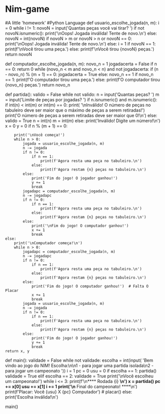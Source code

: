 # Nim-game
#A little 'homework' 
#Python Language
def usuario_escolhe_jogada(n, m):
    i = 0
    while i != 1:
        novoN = input('Quantas peças você vai tirar? ')
        if not novoN.isnumeric():
            print('\nOops! Jogada inválida! Tente de novo.\n')
        else:
            novoN = int(novoN)
            if novoN > m or novoN > n or novoN == 0:
                print('\nOops! Jogada inválida! Tente de novo.\n')
            else:
                i = 1
                if novoN == 1:
                    print(f'\nVocê tirou uma peça.')
                else:
                    print(f'\nVocê tirou {novoN} peças.')
    return novoN


def computador_escolhe_jogada(n, m):
    novo_n = 1
    jogadacerta = False
    if n == 0:
        return 0
    while (novo_n < m and novo_n < n) and not jogadacerta:
        if (n - novo_n) % (m + 1) == 0:
            jogadacerta = True
        else:
            novo_n += 1
    if novo_n == 1:
        print(f'O computador tirou uma peça.')
    else:
        print(f'O computador tirou {novo_n} peças.')
    return novo_n


def partida():
    valido = False
    while not valido:
        n = input('Quantas peças? ')
        m = input('Limite de peças por jogadas? ')
        if n.isnumeric() and m.isnumeric():
            if int(n) < int(m) or int(m) == 0:
                print(
                    '\nInválido! O número de peças no tabuleiro deve ser maior que o máximo de peças a serem retiradas!')
                print('O número de peças a serem retiradas deve ser maior que 0!\n')
            else:
                valido = True
                n = int(n)
                m = int(m)
        else:
            print('Inválido! Digite um número!\n')
        x = 0
        y = 0
    if n % (m + 1) == 0:

        print('\nVocê começa!')
        while n > 0:
            jogada = usuario_escolhe_jogada(n, m)
            n -= jogada
            if n != 0:
                if n == 1:
                    print(f'Agora resta uma peça no tabuleiro.\n')
                else:
                    print(f'Agora restam {n} peças no tabuleiro.\n')
            else:
                print('Fim do jogo! O jogador ganhou!')
                y += 1
                break
            jogadapc = computador_escolhe_jogada(n, m)
            n -= jogadapc
            if n != 0:
                if n == 1:
                    print(f'Agora resta uma peça no tabuleiro.\n')
                else:
                    print(f'Agora restam {n} peças no tabuleiro.\n')
            else:
                print('\nFim do jogo! O computador ganhou!')
                x += 1
                break
    else:
        print('\nComputador começa!\n')
        while n > 0:
            jogadapc = computador_escolhe_jogada(n, m)
            n -= jogadapc
            if n != 0:
                if n == 1:
                    print(f'Agora resta uma peça no tabuleiro.\n')
                else:
                    print(f'Agora restam {n} peças no tabuleiro.\n')
            else:
                print('Fim do jogo! O computador ganhou!')  # Falta O Placar
                x += 1
                break
            jogada = usuario_escolhe_jogada(n, m)
            n -= jogada
            if n != 0:
                if n == 1:
                    print(f'Agora resta uma peça no tabuleiro.\n')
                else:
                    print(f'Agora restam {n} peças no tabuleiro.\n')
            else:
                print('Fim do jogo! O jogador ganhou!')
                y += 1
                break
    return x, y


def main():
    validade = False
    while not validade:
        escolha = int(input(
            'Bem vindo ao jogo do NIM! Escolha:\n\n1 - para jogar uma partida isolada\n2 - para jogar um campeonato '))
        i = 1
        pc = 0
        usu = 0
        if escolha == 1:
            partida()
            validade = True
        elif escolha == 2:
            validade = True
            print('\nVocê escolheu um campeonato!')
            while i <= 3:
                print(f'\n**** Rodada {i} ****\n')
                x = partida()
                pc += x[0]
                usu += x[1]
                i += 1
            print('\n**** Final do campeonato! ****\n')
            print(f'Placar: Você {usu} X {pc} Computador')
        # placar()
        else:
            print('Escolha inválida!\n')


main()
